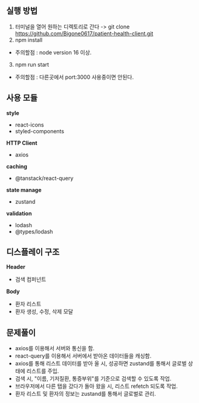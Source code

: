## 실행 방법
1. 터미널을 열어 원하는 디렉토리로 간다 -> git clone https://github.com/Bigone0617/patient-health-client.git
2. npm install
  - 주의할점 :  node version 16 이상.
3. npm run start
  - 주의할점 : 다른곳에서 port:3000 사용중이면 안된다.


## 사용 모듈

**style**
- react-icons
- styled-components

**HTTP Client**
- axios

**caching**
- @tanstack/react-query

**state manage**
- zustand


**validation**
- lodash
- @types/lodash 


## 디스플레이 구조
**Header**
- 검색 컴퍼넌트

**Body**
- 환자 리스트
- 환자 생성, 수정, 삭제 모달


## 문제풀이
- axios를 이용해서 서버와 통신을 함.
- react-query를 이용해서 서버에서 받아온 데이터들을 캐싱함.
- axios를 통해 리스트 데이터를 받아 올 시, 성공하면 zustand를 통해서 글로벌 상태에 리스트를 주입.
- 검색 시, "이름, 기저질환, 통증부위"를 기준으로 검색할 수 있도록 작업.
- 브라우저에서 다른 탭을 갔다가 돌아 왔을 시, 리스트 refetch 되도록 작업.
- 환자 리스트 및 환자의 정보는 zustand를 통해서 글로벌로 관리.